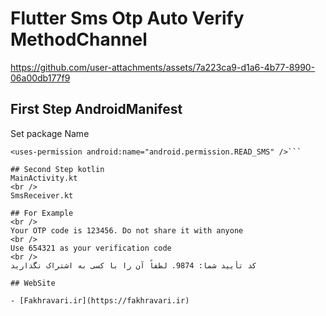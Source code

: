 # Flutter Sms Otp Auto Verify MethodChannel

https://github.com/user-attachments/assets/7a223ca9-d1a6-4b77-8990-06a00db177f9

## First Step AndroidManifest

Set package Name
<br />
```<uses-permission android:name="android.permission.RECEIVE_SMS" />
<uses-permission android:name="android.permission.READ_SMS" />```

## Second Step kotlin
MainActivity.kt
<br />
SmsReceiver.kt

## For Example
<br />
Your OTP code is 123456. Do not share it with anyone
<br />
Use 654321 as your verification code
<br />
کد تأیید شما: 9874. لطفاً آن را با کسی به اشتراک نگذارید

## WebSite

- [Fakhravari.ir](https://fakhravari.ir)
